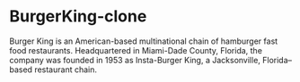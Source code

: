 # BurgerKing-clone

Burger King is an American-based multinational chain of hamburger fast food restaurants. Headquartered in Miami-Dade County, Florida, the company was founded in 1953 as Insta-Burger King, a Jacksonville, Florida–based restaurant chain.
